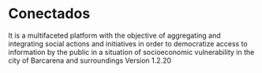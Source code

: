 # Conectados
It is a multifaceted platform with the objective of aggregating and integrating social actions and initiatives in order to democratize access to information by the public in a situation of socioeconomic vulnerability in the city of Barcarena and surroundings
Version 1.2.20
